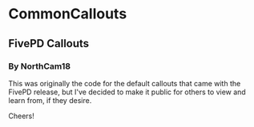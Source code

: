 # CommonCallouts #
## FivePD Callouts ##
### By NorthCam18 ###

This was originally the code for the default callouts that came with the FivePD release, but I've decided to make it public for others to view and learn from, if they desire.

Cheers!
